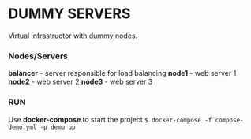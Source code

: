 # DUMMY SERVERS
Virtual infrastructor with dummy nodes.

### Nodes/Servers

**balancer** - server responsible for load balancing
**node1** - web server 1
**node2** - web server 2
**node3** - web server 3

### RUN
Use **docker-compose** to start the project
`
$ docker-compose -f compose-demo.yml -p demo up
`

